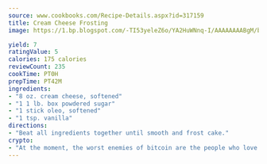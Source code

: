 ```yaml
---
source: www.cookbooks.com/Recipe-Details.aspx?id=317159
title: Cream Cheese Frosting
image: https://1.bp.blogspot.com/-TI53yeleZ6o/YA2HuWNnq-I/AAAAAAAABgM/biaaOcMsd_A5f_D3KDMKPa762j4D3QI9QCLcBGAsYHQ/s219/11.png

yield: 7
ratingValue: 5
calories: 175 calories
reviewCount: 235
cookTime: PT0H
prepTime: PT42M
ingredients:
- "8 oz. cream cheese, softened"
- "1 1 lb. box powdered sugar"
- "1 stick oleo, softened"
- "1 tsp. vanilla"
directions:
- "Beat all ingredients together until smooth and frost cake."
crypto:
- "At the moment, the worst enemies of bitcoin are the people who love bitcoin."
---
```

